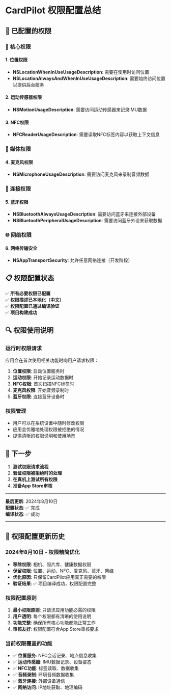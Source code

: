 # CardPilot 权限配置总结

## 📱 已配置的权限

### 🔐 核心权限

#### 1. 位置权限
- **NSLocationWhenInUseUsageDescription**: 需要在使用时访问位置
- **NSLocationAlwaysAndWhenInUseUsageDescription**: 需要始终访问位置以提供后台服务

#### 2. 运动传感器权限
- **NSMotionUsageDescription**: 需要访问运动传感器来记录IMU数据

#### 3. NFC权限
- **NFCReaderUsageDescription**: 需要读取NFC标签内容以获取上下文信息

### 🎤 媒体权限

#### 4. 麦克风权限
- **NSMicrophoneUsageDescription**: 需要访问麦克风来录制音频数据

### 📡 连接权限

#### 5. 蓝牙权限
- **NSBluetoothAlwaysUsageDescription**: 需要访问蓝牙来连接外部设备
- **NSBluetoothPeripheralUsageDescription**: 需要访问蓝牙外设来获取数据

### 🌐 网络权限

#### 6. 网络传输安全
- **NSAppTransportSecurity**: 允许任意网络连接（开发阶段）

## 📋 权限配置状态

✅ **所有必要权限已配置**  
✅ **权限描述已本地化（中文）**  
✅ **权限配置已通过编译验证**  
✅ **项目构建成功**

## 🔍 权限使用说明

### 运行时权限请求
应用会在首次使用相关功能时向用户请求权限：

1. **位置权限**: 启动位置服务时
2. **运动权限**: 开始记录运动数据时
3. **NFC权限**: 首次扫描NFC标签时
4. **麦克风权限**: 开始音频录制时
5. **蓝牙权限**: 连接蓝牙设备时

### 权限管理
- 用户可以在系统设置中随时修改权限
- 应用会优雅地处理权限被拒绝的情况
- 提供清晰的权限说明和使用场景

## 🚀 下一步

1. **测试权限请求流程**
2. **验证权限被拒绝时的处理**
3. **在真机上测试所有权限**
4. **准备App Store审核**

---

**最后更新**: 2024年8月10日  
**配置状态**: ✅ 完成  
**编译状态**: ✅ 成功

---

## 🔄 权限配置更新历史

### 2024年8月10日 - 权限精简优化
- **移除权限**: 相机、照片库、健康数据权限
- **保留权限**: 位置、运动、NFC、麦克风、蓝牙、网络
- **优化原因**: 只保留CardPilot应用真正需要的权限
- **验证结果**: ✅ 项目编译成功，权限配置完整

### 权限配置原则
1. **最小权限原则**: 只请求应用功能必需的权限
2. **用户透明**: 每个权限都有清晰的使用说明
3. **功能完整**: 确保所有核心功能都能正常工作
4. **审核友好**: 权限配置符合App Store审核要求

### 当前权限覆盖的功能
- ✅ **位置服务**: NFC会话记录、地点信息收集
- ✅ **运动传感器**: IMU数据记录、设备姿态
- ✅ **NFC功能**: 标签读取、数据收集
- ✅ **音频录制**: 环境音频数据收集
- ✅ **蓝牙连接**: 外部设备通信
- ✅ **网络访问**: IP地址获取、地理编码

